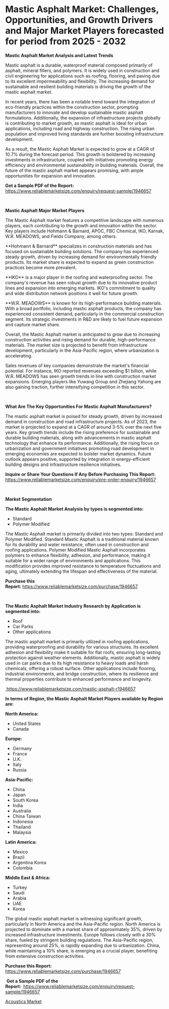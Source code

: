<p><h1>Mastic Asphalt Market: Challenges, Opportunities, and Growth Drivers and Major Market Players forecasted for period from 2025 - 2032</h1></p><p><strong>Mastic Asphalt Market Analysis and Latest Trends</strong></p>
<p><p>Mastic asphalt is a durable, waterproof material composed primarily of asphalt, mineral fillers, and polymers. It is widely used in construction and civil engineering for applications such as roofing, flooring, and paving due to its excellent impermeability and flexibility. The increasing demand for sustainable and resilient building materials is driving the growth of the mastic asphalt market.</p><p>In recent years, there has been a notable trend toward the integration of eco-friendly practices within the construction sector, prompting manufacturers to innovate and develop sustainable mastic asphalt formulations. Additionally, the expansion of infrastructure projects globally is contributing to market growth, as mastic asphalt is ideal for urban applications, including road and highway construction. The rising urban population and improved living standards are further boosting infrastructure development.</p><p>As a result, the Mastic Asphalt Market is expected to grow at a CAGR of 10.7% during the forecast period. This growth is bolstered by increasing investments in infrastructure, coupled with initiatives promoting energy efficiency and environmental sustainability in building materials. Overall, the future of the mastic asphalt market appears promising, with ample opportunities for expansion and innovation.</p></p>
<p><strong>Get a Sample PDF of the Report:&nbsp;</strong> <a href="https://www.reliablemarketsize.com/enquiry/request-sample/1946657?utm_campaign=3434&utm_medium=2&utm_source=Github&utm_content=ia&utm_term=01042025&utm_id=mastic-asphalt">https://www.reliablemarketsize.com/enquiry/request-sample/1946657</a></p>
<p>&nbsp;</p>
<p><strong>Mastic Asphalt Major Market Players</strong></p>
<p><p>The Mastic Asphalt market features a competitive landscape with numerous players, each contributing to the growth and innovation within the sector. Key players include Hohmann & Barnard, APOC, FBC Chemical, IKO, Karnak, W.R. MEADOWS, and Fields Company, among others.</p><p>**Hohmann & Barnard** specializes in construction materials and has focused on sustainable building solutions. The company has experienced steady growth, driven by increasing demand for environmentally friendly products. Its market share is expected to expand as green construction practices become more prevalent.</p><p>**IKO** is a major player in the roofing and waterproofing sector. The company's revenue has seen robust growth due to its innovative product lines and expansion into emerging markets. IKO's commitment to quality and wide distribution network positions it well for future growth.</p><p>**W.R. MEADOWS** is known for its high-performance building materials. With a broad portfolio, including mastic asphalt products, the company has experienced consistent demand, particularly in the commercial construction segment. Its strategic investments in R&D are likely to fuel future expansion and capture market share.</p><p>Overall, the Mastic Asphalt market is anticipated to grow due to increasing construction activities and rising demand for durable, high-performance materials. The market size is projected to benefit from infrastructure development, particularly in the Asia-Pacific region, where urbanization is accelerating.</p><p>Sales revenues of key companies demonstrate the market's financial potential. For instance, IKO reported revenues exceeding $1 billion, while W.R. MEADOWS has seen growth trends in line with construction market expansions. Emerging players like Yuwang Group and Zhejiang Yahong are also gaining traction, further intensifying competition in this sector.</p></p>
<p>&nbsp;</p>
<p><strong>What Are The Key Opportunities For Mastic Asphalt Manufacturers?</strong></p>
<p><p>The mastic asphalt market is poised for steady growth, driven by increased demand in construction and road infrastructure projects. As of 2023, the market is projected to expand at a CAGR of around 3-5% over the next five years. Key growth trends include the rising preference for sustainable and durable building materials, along with advancements in mastic asphalt technology that enhance its performance. Additionally, the rising focus on urbanization and government initiatives promoting road development in emerging economies are expected to bolster market dynamics. Future outlook appears positive, supported by integration in energy-efficient building designs and infrastructure resilience initiatives.</p></p>
<p><strong>Inquire or Share Your Questions If Any Before Purchasing This Report:</strong> <a href="https://www.reliablemarketsize.com/enquiry/pre-order-enquiry/1946657?utm_campaign=3434&utm_medium=2&utm_source=Github&utm_content=ia&utm_term=01042025&utm_id=mastic-asphalt">https://www.reliablemarketsize.com/enquiry/pre-order-enquiry/1946657</a></p>
<p>&nbsp;</p>
<p><strong>Market Segmentation</strong></p>
<p><strong>The Mastic Asphalt Market Analysis by types is segmented into:</strong></p>
<p><ul><li>Standard</li><li>Polymer Modified</li></ul></p>
<p><p>The Mastic Asphalt market is primarily divided into two types: Standard and Polymer Modified. Standard Mastic Asphalt is a traditional material known for its durability and water resistance, often used in construction and roofing applications. Polymer Modified Mastic Asphalt incorporates polymers to enhance flexibility, adhesion, and performance, making it suitable for a wider range of environments and applications. This modification provides improved resistance to temperature fluctuations and aging, ultimately extending the lifespan and effectiveness of the material.</p></p>
<p><strong>Purchase this Report:&nbsp;</strong><a href="https://www.reliablemarketsize.com/purchase/1946657?utm_campaign=3434&utm_medium=2&utm_source=Github&utm_content=ia&utm_term=01042025&utm_id=mastic-asphalt">https://www.reliablemarketsize.com/purchase/1946657</a></p>
<p>&nbsp;</p>
<p><strong>The Mastic Asphalt Market Industry Research by Application is segmented into:</strong></p>
<p><ul><li>Roof</li><li>Car Parks</li><li>Other applications</li></ul></p>
<p><p>The mastic asphalt market is primarily utilized in roofing applications, providing waterproofing and durability for various structures. Its excellent adhesion and flexibility make it suitable for flat roofs, ensuring long-lasting protection against weather elements. Additionally, mastic asphalt is widely used in car parks due to its high resistance to heavy loads and harsh chemicals, offering a robust surface. Other applications include flooring, industrial environments, and bridge construction, where its resilience and thermal properties contribute to enhanced performance and longevity.</p></p>
<p><a href="https://www.reliablemarketsize.com/mastic-asphalt-r1946657?utm_campaign=3434&utm_medium=2&utm_source=Github&utm_content=ia&utm_term=01042025&utm_id=mastic-asphalt">&nbsp;https://www.reliablemarketsize.com/mastic-asphalt-r1946657</a></p>
<p><strong>In terms of Region, the Mastic Asphalt Market Players available by Region are:</strong></p>
<p>
    <p> <strong> North America: </strong>
        <ul>
            <li>United States</li>
            <li>Canada</li>
        </ul>
        </p> 
    <p> <strong> Europe: </strong>
        <ul>
            <li>Germany</li>
            <li>France</li>
            <li>U.K.</li>
            <li>Italy</li>
            <li>Russia</li>
        </ul>
        </p> 
    <p> <strong> Asia-Pacific: </strong>
        <ul>
            <li>China</li>
            <li>Japan</li>
            <li>South Korea</li>
            <li>India</li>
            <li>Australia</li>
            <li>China Taiwan</li>
            <li>Indonesia</li>
            <li>Thailand</li>
            <li>Malaysia</li>
        </ul>
        </p> 
    <p> <strong> Latin America: </strong>
        <ul>
            <li>Mexico</li>
            <li>Brazil</li>
            <li>Argentina Korea</li>
            <li>Colombia</li>
        </ul>
        </p> 
    <p> <strong> Middle East & Africa: </strong>
        <ul>
            <li>Turkey</li>
            <li>Saudi</li>
            <li>Arabia</li>
            <li>UAE</li>
            <li>Korea</li>
        </ul>
    </p>
    </p>
<p><p>The global mastic asphalt market is witnessing significant growth, particularly in North America and the Asia-Pacific region. North America is projected to dominate with a market share of approximately 35%, driven by increased infrastructure investments. Europe follows closely with a 30% share, fueled by stringent building regulations. The Asia-Pacific region, representing around 25%, is rapidly expanding due to urbanization. China, while maintaining a 10% share, is emerging as a crucial player, benefiting from extensive construction activities.</p></p>
<p><strong>Purchase this Report: </strong><a href="https://www.reliablemarketsize.com/purchase/1946657?utm_campaign=3434&utm_medium=2&utm_source=Github&utm_content=ia&utm_term=01042025&utm_id=mastic-asphalt">https://www.reliablemarketsize.com/purchase/1946657</a></p>
<p>&nbsp;<strong>Get a Sample PDF of the Report:&nbsp;&nbsp;</strong><a href="https://www.reliablemarketsize.com/enquiry/request-sample/1946657?utm_campaign=3434&utm_medium=2&utm_source=Github&utm_content=ia&utm_term=01042025&utm_id=mastic-asphalt">https://www.reliablemarketsize.com/enquiry/request-sample/1946657</a></p>
<p><strong></strong></p>
<p><p><a href="https://github.com/boyertrull4r/Market-Research-Report-List-1/blob/main/acoustics-market.md?utm_campaign=3434&utm_medium=2&utm_source=Github&utm_content=ia&utm_term=01042025&utm_id=mastic-asphalt">Acoustics Market</a></p></p>